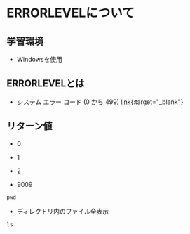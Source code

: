 # ERRORLEVELについて

## 学習環境
* Windowsを使用

## ERRORLEVELとは

* システム エラー コード (0 から 499)
[link]([URL](https://learn.microsoft.com/ja-jp/windows/win32/debug/system-error-codes--0-499-)){:target="_blank"}

## リターン値 
* 0

  
* 1
* 2


* 9009

```
pwd
```

* ディレクトリ内のファイル全表示
```
ls
```

